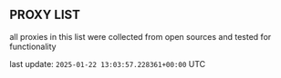 ## PROXY LIST

all proxies in this list were collected from open sources and tested for functionality

last update: `2025-01-22 13:03:57.228361+00:00` UTC